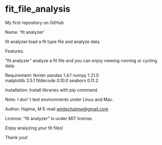# fit_file_analysis
My first repository on GitHub

Name: 'fit analyzer'

fit analyzer:load a fit type file and analyze data

Features:

"fit analyzer" analyze a fit file and you can enjoy viewing running or cycling data. 

Requirement:
tkinter 
pandas      1.4.1 
numpy       1.21.0   
matplotlib  3.5.1 
fitdecode   0.10.0 
seaborn     0.11.2


Installation:
Install libraries with pip command.

Note:
I don' t test environments under Linux and Mac.

Author:
Hajime, M
E-mail wintechajime@gmail.com

License:
"fit analyzer" is under MIT license.


Enjoy analyzing your fit files!

Thank you!
